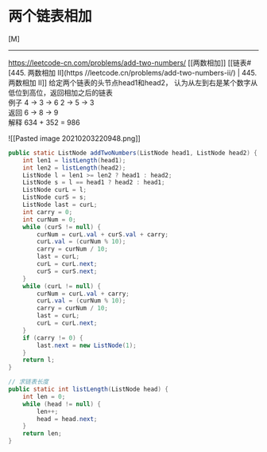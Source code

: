 # 两个链表相加
[M]

---
https://leetcode-cn.com/problems/add-two-numbers/
[[两数相加]] [[链表#[445. 两数相加 II](https //leetcode.cn/problems/add-two-numbers-ii/) | 445. 两数相加 II]]
给定两个链表的头节点head1和head2，
认为从左到右是某个数字从低位到高位，返回相加之后的链表    
例子     4 -> 3 -> 6        2 -> 5 -> 3    
返回     6 -> 8 -> 9   
解释     634 + 352 = 986   


![[Pasted image 20210203220948.png]] 


```java
public static ListNode addTwoNumbers(ListNode head1, ListNode head2) {
    int len1 = listLength(head1);
    int len2 = listLength(head2);
    ListNode l = len1 >= len2 ? head1 : head2;
    ListNode s = l == head1 ? head2 : head1;
    ListNode curL = l;
    ListNode curS = s;
    ListNode last = curL;
    int carry = 0;
    int curNum = 0;
    while (curS != null) {
        curNum = curL.val + curS.val + carry;
        curL.val = (curNum % 10);
        carry = curNum / 10;
        last = curL;
        curL = curL.next;
        curS = curS.next;
    }
    while (curL != null) {
        curNum = curL.val + carry;
        curL.val = (curNum % 10);
        carry = curNum / 10;
        last = curL;
        curL = curL.next;
    }
    if (carry != 0) {
        last.next = new ListNode(1);
    }
    return l;
}

// 求链表长度
public static int listLength(ListNode head) {
    int len = 0;
    while (head != null) {
        len++;
        head = head.next;
    }
    return len;
}
```